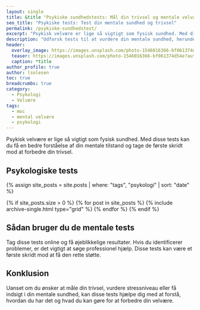 ```yaml
---
layout: single
title: &title "Psykiske sundhedstests: Mål din trivsel og mentale velvære"
seo_title: "Psykiske tests: Test din mentale sundhed og trivsel"
permalink: /psykiske-sundhedstest/
excerpt: "Psykisk velvære er lige så vigtigt som fysisk sundhed. Med disse tests kan du få en bedre forståelse af din mentale tilstand og tage de første skridt mod at forbedre din trivsel."
description: "Udforsk tests til at vurdere din mentale sundhed, herunder stress, depression, trivsel og negative tanker. Få indsigt i dine mentale udfordringer og hvordan du kan få hjælp."
header:
  overlay_image: https://images.unsplash.com/photo-1546016366-bf061374d54e?auto=format&ixlib=rb-4.0.3&ixid=M3wxMjA3fDB8MHxwaG90by1wYWdlfHx8fGVufDB8fHx8fA%3D%3D&fit=crop&h=630&w=1200&q=10
  teaser: https://images.unsplash.com/photo-1546016366-bf061374d54e?auto=format&ixlib=rb-4.0.3&ixid=M3wxMjA3fDB8MHxwaG90by1wYWdlfHx8fGVufDB8fHx8fA%3D%3D&fit=crop&h=300&w=400&q=10
  caption: *title
author_profile: true
author: lsolesen
toc: true
breadcrumbs: true
category:
  - Psykologi
  - Velvære
tags:
  - moc
  - mental velvære
  - psykologi
---
```


Psykisk velvære er lige så vigtigt som fysisk sundhed. Med disse tests kan du få en bedre forståelse af din mentale tilstand og tage de første skridt mod at forbedre din trivsel.

## Psykologiske tests

{% assign site_posts = site.posts | where: "tags", "psykologi" | sort: "date" %}

<div class="feature__wrapper">

{% if site_posts.size > 0 %}
  {% for post in site_posts %}
    {% include archive-single.html type="grid" %}
  {% endfor %}
{% endif %}

</div>

## Sådan bruger du de mentale tests

Tag disse tests online og få øjeblikkelige resultater. Hvis du identificerer problemer, er det vigtigt at søge professionel hjælp. Disse tests kan være et første skridt mod at få den rette støtte.

## Konklusion

Uanset om du ønsker at måle din trivsel, vurdere stressniveau eller få indsigt i din mentale sundhed, kan disse tests hjælpe dig med at forstå, hvordan du har det og hvad du kan gøre for at forbedre din velvære.